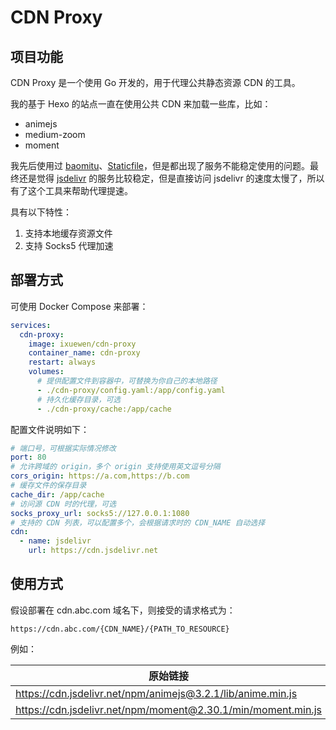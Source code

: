 # CDN Proxy

## 项目功能

CDN Proxy 是一个使用 Go 开发的，用于代理公共静态资源 CDN 的工具。

我的基于 Hexo 的站点一直在使用公共 CDN 来加载一些库，比如：

- animejs
- medium-zoom
- moment

我先后使用过 [baomitu](https://cdn.baomitu.com)、[Staticfile](https://www.staticfile.net)，但是都出现了服务不能稳定使用的问题。最终还是觉得 [jsdelivr](https://www.jsdelivr.com) 的服务比较稳定，但是直接访问 jsdelivr 的速度太慢了，所以有了这个工具来帮助代理提速。

具有以下特性：

1. 支持本地缓存资源文件
2. 支持 Socks5 代理加速

## 部署方式

可使用 Docker Compose 来部署：

```yaml
services:
  cdn-proxy:
    image: ixuewen/cdn-proxy
    container_name: cdn-proxy
    restart: always
    volumes:
      # 提供配置文件到容器中，可替换为你自己的本地路径
      - ./cdn-proxy/config.yaml:/app/config.yaml
      # 持久化缓存目录，可选
      - ./cdn-proxy/cache:/app/cache
```

配置文件说明如下：

```yaml
# 端口号，可根据实际情况修改
port: 80
# 允许跨域的 origin，多个 origin 支持使用英文逗号分隔
cors_origin: https://a.com,https://b.com
# 缓存文件的保存目录
cache_dir: /app/cache
# 访问源 CDN 时的代理，可选
socks_proxy_url: socks5://127.0.0.1:1080
# 支持的 CDN 列表，可以配置多个，会根据请求时的 CDN_NAME 自动选择
cdn:
  - name: jsdelivr
    url: https://cdn.jsdelivr.net
```

## 使用方式

假设部署在 cdn.abc.com 域名下，则接受的请求格式为：

```
https://cdn.abc.com/{CDN_NAME}/{PATH_TO_RESOURCE}
```

例如：

| 原始链接                                                     | 代理链接                                                         |
| ------------------------------------------------------------ | ---------------------------------------------------------------- |
| https://cdn.jsdelivr.net/npm/animejs@3.2.1/lib/anime.min.js  | https://cdn.abc.com/jsdelivr/npm/animejs@3.2.1/lib/anime.min.js  |
| https://cdn.jsdelivr.net/npm/moment@2.30.1/min/moment.min.js | https://cdn.abc.com/jsdelivr/npm/moment@2.30.1/min/moment.min.js |

